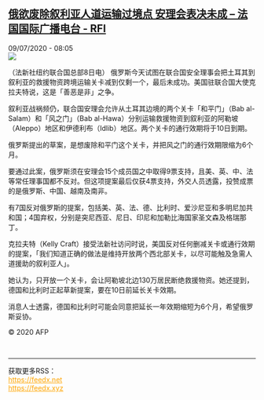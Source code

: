 <!--1594277635000-->
[俄欲废除叙利亚人道运输过境点  安理会表决未成 – 法国国际广播电台 - RFI](http://www.rfi.fr//cn/contenu/20200709-%E4%BF%84%E6%AC%B2%E5%BA%9F%E9%99%A4%E5%8F%99%E5%88%A9%E4%BA%9A%E4%BA%BA%E9%81%93%E8%BF%90%E8%BE%93%E8%BF%87%E5%A2%83%E7%82%B9-%E5%AE%89%E7%90%86%E4%BC%9A%E8%A1%A8%E5%86%B3%E6%9C%AA%E6%88%90)
------

<div>09/07/2020 - 08:05</div><img src="https://s.rfi.fr/media/display/883212da-c1af-11ea-bb5e-005056a98db9/w:310/p:16x9/int0008b.200709140501.jpg"><div class="t-content__body u-clearfix"><div class="m-interstitial"></div><p>（法新社纽约联合国总部8日电）    俄罗斯今天试图在联合国安全理事会把土耳其到叙利亚的救援物资跨境运输关卡减到仅剩一个，最后未成功。美国驻联合国大使克拉夫特说，这是「善恶是非」之争。</p><p>    叙利亚战祸频仍，联合国安理会允许从土耳其边境的两个关卡「和平门」（Bab al-Salam）和「风之门」（Bab al-Hawa）分别运输救援物资到叙利亚的阿勒坡（Aleppo）地区和伊德利布（Idlib）地区。两个关卡的通行效期将于10日到期。</p><p>    俄罗斯提出的草案，是想废除和平门这个关卡，并把风之门的通行效期限缩为6个月。</p><p>    要通过此案，俄罗斯须在安理会15个成员国之中取得9票支持，且美、英、中、法等常任理事国都不反对。但这项提案最后仅获4票支持，外交人员透露，投赞成票的是俄罗斯、中国、越南及南非。</p><p>    有7国反对俄罗斯的提案，包括美、英、法、德、比利时、爱沙尼亚和多明尼加共和国；4国弃权，分别是突尼西亚、尼日、印尼和加勒比海国家圣文森及格瑞那丁。</p><p>    克拉夫特（Kelly Craft）接受法新社访问时说，美国反对任何删减关卡或通行效期的提案，「我们知道正确的做法是维持开放两个西北部关卡，以尽可能触及急需人道援助的叙利亚人」。</p><p>    她认为，只开放一个关卡，会让阿勒坡北边130万居民断绝救援物资。她还提到，德国和比利时正起草新提案，要在10日前延长关卡效期。</p><p>    消息人士透露，德国和比利时可能会同意把延长一年效期缩短为6个月，希望俄罗斯妥协。</p><p class="t-copyright">© 2020 AFP</p>        </div><br><hr><div>获取更多RSS：<br><a href="https://feedx.net" style="color:orange" target="_blank">https://feedx.net</a> <br><a href="https://feedx.xyz" style="color:orange" target="_blank">https://feedx.xyz</a><br></div>
